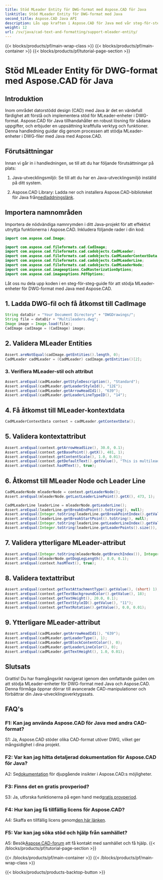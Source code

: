 ```yaml
---
title: Stöd MLeader Entity för DWG-format med Aspose.CAD för Java
linktitle: Stöd MLeader Entity för DWG-format med Java
second_title: Aspose.CAD Java API
description: Lås upp kraften i Aspose.CAD för Java med vår steg-för-steg handledning om att stödja MLeader-enheter i DWG-format.
weight: 12
url: /sv/java/cad-text-and-formatting/support-mleader-entity/
---
```


{{< blocks/products/pf/main-wrap-class >}}
{{< blocks/products/pf/main-container >}}
{{< blocks/products/pf/tutorial-page-section >}}

# Stöd MLeader Entity för DWG-format med Aspose.CAD för Java

## Introduktion

Inom området datorstödd design (CAD) med Java är det en värdefull färdighet att förstå och implementera stöd för MLeader-enheter i DWG-format. Aspose.CAD för Java tillhandahåller en robust lösning för sådana uppgifter, och erbjuder en uppsättning kraftfulla verktyg och funktioner. Denna handledning guidar dig genom processen att stödja MLeader-enheter i DWG-filer med Java med Aspose.CAD.

## Förutsättningar

Innan vi går in i handledningen, se till att du har följande förutsättningar på plats:

1. Java-utvecklingsmiljö: Se till att du har en Java-utvecklingsmiljö inställd på ditt system.

2.  Aspose.CAD Library: Ladda ner och installera Aspose.CAD-biblioteket för Java från[nedladdningslänk](https://releases.aspose.com/cad/java/).

## Importera namnområden

Importera de nödvändiga namnrymden i ditt Java-projekt för att effektivt utnyttja funktionerna i Aspose.CAD. Inkludera följande rader i din kod:

```java
import com.aspose.cad.Image;

import com.aspose.cad.fileformats.cad.CadImage;
import com.aspose.cad.fileformats.cad.cadobjects.CadMLeader;
import com.aspose.cad.fileformats.cad.cadobjects.CadMLeaderContextData;
import com.aspose.cad.fileformats.cad.cadobjects.CadMLeaderLine;
import com.aspose.cad.fileformats.cad.cadobjects.CadMLeaderNode;
import com.aspose.cad.imageoptions.CadRasterizationOptions;
import com.aspose.cad.imageoptions.PdfOptions;

```

Låt oss nu dela upp koden i en steg-för-steg-guide för att stödja MLeader-enheter för DWG-format med Java med Aspose.CAD.

## 1. Ladda DWG-fil och få åtkomst till CadImage

```java
String dataDir = "Your Document Directory" + "DWGDrawings/";
String file = dataDir + "Multileaders.dwg";
Image image = Image.load(file);
CadImage cadImage = (CadImage) image;
```

## 2. Validera MLeader Entities

```java
Assert.areNotEqual(cadImage.getEntities().length, 0);
CadMLeader cadMLeader = (CadMLeader) cadImage.getEntities()[2];
```

### 3. Verifiera MLeader-stil och attribut

```java
Assert.areEqual(cadMLeader.getStyleDescription(), "Standard");
Assert.areEqual(cadMLeader.getLeaderStyleId(), "12E");
Assert.areEqual(cadMLeader.getArrowHeadId1(), "639");
Assert.areEqual(cadMLeader.getLeaderLineTypeID(), "14");
```

## 4. Få åtkomst till MLeader-kontextdata

```java
CadMLeaderContextData context = cadMLeader.getContextData();
```

## 5. Validera kontextattribut

```java
Assert.areEqual(context.getArrowHeadSize(), 30.0, 0.1);
Assert.areEqual(context.getBasePoint().getX(), 481, 1);
Assert.areEqual(context.getContentScale(), 1.0, 0.01);
Assert.areEqual(context.getDefaultText().getValue(), "This is multileader with huge text\\P{\\H1.5x;6666666666666666666666666666\\P}bbbbbbbbbbbbbbbbbbbbbbbbbbbbbbbbbbb");
Assert.areEqual(context.hasMText(), true);
```

## 6. Åtkomst till MLeader Node och Leader Line

```java
CadMLeaderNode mleaderNode = context.getLeaderNode();
Assert.areEqual(mleaderNode.getLastLeaderLinePoint().getX(), 473, 1);

CadMLeaderLine leaderLine = mleaderNode.getLeaderLine();
Assert.areEqual(leaderLine.getBreakEndPoint().toString(), null);
Assert.areEqual(Integer.toString(leaderLine.getBreakPointIndex().getValue()), Integer.toString(0));
Assert.areEqual(leaderLine.getBreakStartPoint().toString(), null);
Assert.areEqual(Integer.toString(leaderLine.getLeaderLineIndex().getValue()), Integer.toString(0));
Assert.areEqual(Integer.toString(leaderLine.getLeaderPoints().size()), Integer.toString(4));
```

## 7. Validera ytterligare MLeader-attribut

```java
Assert.areEqual(Integer.toString(mleaderNode.getBranchIndex()), Integer.toString(0));
Assert.areEqual(mleaderNode.getDogLegLength(), 8.0, 0.1);
Assert.areEqual(context.hasMText(), true);
```

## 8. Validera textattribut

```java
Assert.areEqual(context.getTextAttachmentType().getValue(), (short) 1);
Assert.areEqual(context.getTextBackgroundColor().getValue(), 18);
Assert.areEqual(context.getTextHeight(), 20.0, 0.1);
Assert.areEqual(context.getTextStyleID().getValue(), "11");
Assert.areEqual(context.getTextRotation().getValue(), 0.0, 0.01);
```

## 9. Ytterligare MLeader-attribut

```java
Assert.areEqual(cadMLeader.getArrowHeadId1(), "639");
Assert.areEqual(cadMLeader.getLeaderType(), 1);
Assert.areEqual(cadMLeader.getBlockContentColor(), 0);
Assert.areEqual(cadMLeader.getLeaderLineColor(), 0);
Assert.areEqual(cadMLeader.getTextHeight(), 1.0, 0.01);
```

## Slutsats

Grattis! Du har framgångsrikt navigerat igenom den omfattande guiden om att stödja MLeader-enheter för DWG-format med Java och Aspose.CAD. Denna förmåga öppnar dörrar till avancerade CAD-manipulationer och förbättrar din Java-utvecklingsverktygssats.

## FAQ's

### F1: Kan jag använda Aspose.CAD för Java med andra CAD-format?

S1: Ja, Aspose.CAD stöder olika CAD-format utöver DWG, vilket ger mångsidighet i dina projekt.

### F2: Var kan jag hitta detaljerad dokumentation för Aspose.CAD för Java?

 A2: Se[dokumentation](https://reference.aspose.com/cad/java/) för djupgående insikter i Aspose.CAD:s möjligheter.

### F3: Finns det en gratis provperiod?

 S3: Ja, utforska funktionerna på egen hand med[gratis provperiod](https://releases.aspose.com/).

### F4: Hur kan jag få tillfällig licens för Aspose.CAD?

A4: Skaffa en tillfällig licens genom[den här länken](https://purchase.aspose.com/temporary-license/).

### F5: Var kan jag söka stöd och hjälp från samhället?

A5: Besök[Aspose.CAD-forum](https://forum.aspose.com/c/cad/19) att få kontakt med samhället och få hjälp.
{{< /blocks/products/pf/tutorial-page-section >}}

{{< /blocks/products/pf/main-container >}}
{{< /blocks/products/pf/main-wrap-class >}}

{{< blocks/products/products-backtop-button >}}
